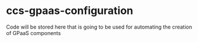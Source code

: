 # ccs-gpaas-configuration
Code will be stored here that is going to be used for automating the creation of GPaaS components
